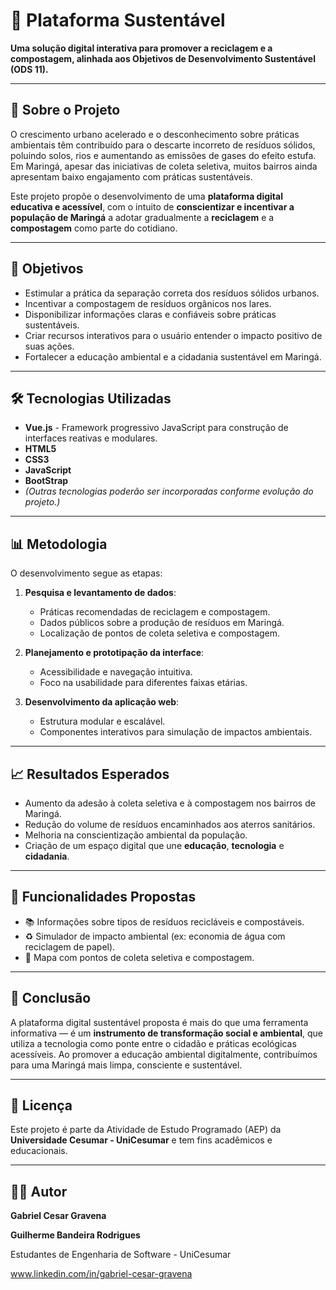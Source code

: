 # 🌱 Plataforma Sustentável

**Uma solução digital interativa para promover a reciclagem e a compostagem, alinhada aos Objetivos de Desenvolvimento Sustentável (ODS 11).**

---

## 📘 Sobre o Projeto

O crescimento urbano acelerado e o desconhecimento sobre práticas ambientais têm contribuído para o descarte incorreto de resíduos sólidos, poluindo solos, rios e aumentando as emissões de gases do efeito estufa. Em Maringá, apesar das iniciativas de coleta seletiva, muitos bairros ainda apresentam baixo engajamento com práticas sustentáveis.

Este projeto propõe o desenvolvimento de uma **plataforma digital educativa e acessível**, com o intuito de **conscientizar e incentivar a população de Maringá** a adotar gradualmente a **reciclagem** e a **compostagem** como parte do cotidiano.

---

## 🎯 Objetivos

- Estimular a prática da separação correta dos resíduos sólidos urbanos.
- Incentivar a compostagem de resíduos orgânicos nos lares.
- Disponibilizar informações claras e confiáveis sobre práticas sustentáveis.
- Criar recursos interativos para o usuário entender o impacto positivo de suas ações.
- Fortalecer a educação ambiental e a cidadania sustentável em Maringá.

---

## 🛠️ Tecnologias Utilizadas

- **Vue.js** - Framework progressivo JavaScript para construção de interfaces reativas e modulares.
- **HTML5** 
- **CSS3** 
- **JavaScript** 
- **BootStrap**
- *(Outras tecnologias poderão ser incorporadas conforme evolução do projeto.)*

---

## 📊 Metodologia

O desenvolvimento segue as etapas:

1. **Pesquisa e levantamento de dados**:
   - Práticas recomendadas de reciclagem e compostagem.
   - Dados públicos sobre a produção de resíduos em Maringá.
   - Localização de pontos de coleta seletiva e compostagem.

2. **Planejamento e prototipação da interface**:
   - Acessibilidade e navegação intuitiva.
   - Foco na usabilidade para diferentes faixas etárias.

3. **Desenvolvimento da aplicação web**:
   - Estrutura modular e escalável.
   - Componentes interativos para simulação de impactos ambientais.

---

## 📈 Resultados Esperados

- Aumento da adesão à coleta seletiva e à compostagem nos bairros de Maringá.
- Redução do volume de resíduos encaminhados aos aterros sanitários.
- Melhoria na conscientização ambiental da população.
- Criação de um espaço digital que une **educação**, **tecnologia** e **cidadania**.

---

## 🧮 Funcionalidades Propostas

- 📚 Informações sobre tipos de resíduos recicláveis e compostáveis.
- ♻️ Simulador de impacto ambiental (ex: economia de água com reciclagem de papel).
- 📍 Mapa com pontos de coleta seletiva e compostagem.

---

## 🧠 Conclusão

A plataforma digital sustentável proposta é mais do que uma ferramenta informativa — é um **instrumento de transformação social e ambiental**, que utiliza a tecnologia como ponte entre o cidadão e práticas ecológicas acessíveis. Ao promover a educação ambiental digitalmente, contribuímos para uma Maringá mais limpa, consciente e sustentável.

---

## 📄 Licença

Este projeto é parte da Atividade de Estudo Programado (AEP) da **Universidade Cesumar - UniCesumar** e tem fins acadêmicos e educacionais.

---

## 👨‍💻 Autor

**Gabriel Cesar Gravena**

**Guilherme Bandeira Rodrigues**

Estudantes de Engenharia de Software - UniCesumar  

www.linkedin.com/in/gabriel-cesar-gravena


